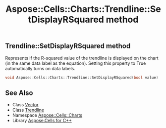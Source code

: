 ﻿---
title: Aspose::Cells::Charts::Trendline::SetDisplayRSquared method
linktitle: SetDisplayRSquared
second_title: Aspose.Cells for C++ API Reference
description: 'Aspose::Cells::Charts::Trendline::SetDisplayRSquared method. Represents if the R-squared value of the trendline is displayed on the chart (in the same data label as the equation). Setting this property to True automatically turns on data labels in C++.'
type: docs
weight: 2200
url: /cpp/aspose.cells.charts/trendline/setdisplayrsquared/
---
## Trendline::SetDisplayRSquared method


Represents if the R-squared value of the trendline is displayed on the chart (in the same data label as the equation). Setting this property to True automatically turns on data labels.

```cpp
void Aspose::Cells::Charts::Trendline::SetDisplayRSquared(bool value)
```

## See Also

* Class [Vector](../../../aspose.cells/vector/)
* Class [Trendline](../)
* Namespace [Aspose::Cells::Charts](../../)
* Library [Aspose.Cells for C++](../../../)
